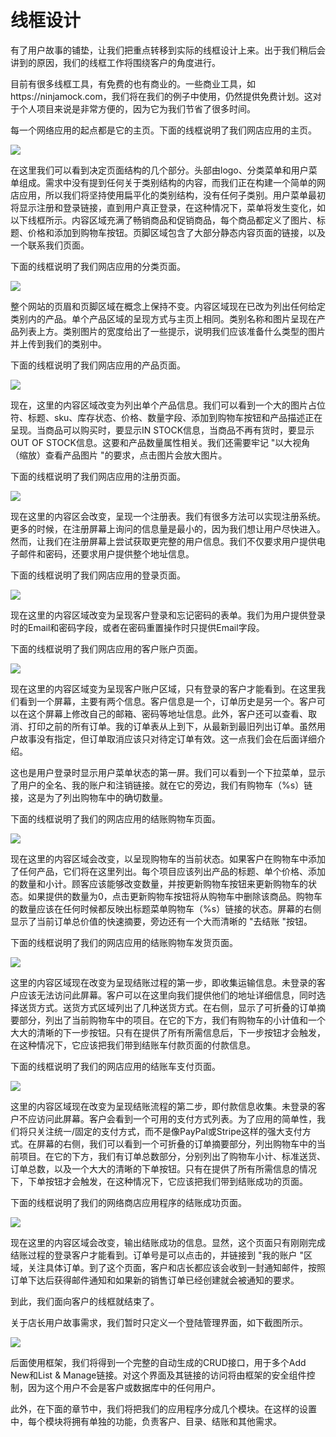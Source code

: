 # 线框设计

有了用户故事的铺垫，让我们把重点转移到实际的线框设计上来。出于我们稍后会讲到的原因，我们的线框工作将围绕客户的角度进行。

目前有很多线框工具，有免费的也有商业的。一些商业工具，如https://ninjamock.com，我们将在我们的例子中使用，仍然提供免费计划。这对于个人项目来说是非常方便的，因为它为我们节省了很多时间。

每一个网络应用的起点都是它的主页。下面的线框说明了我们网店应用的主页。

![](../../.gitbook/assets/image%20%28160%29.png)

在这里我们可以看到决定页面结构的几个部分。头部由logo、分类菜单和用户菜单组成。需求中没有提到任何关于类别结构的内容，而我们正在构建一个简单的网店应用，所以我们将坚持使用扁平化的类别结构，没有任何子类别。用户菜单最初将显示注册和登录链接，直到用户真正登录，在这种情况下，菜单将发生变化，如以下线框所示。内容区域充满了畅销商品和促销商品，每个商品都定义了图片、标题、价格和添加到购物车按钮。页脚区域包含了大部分静态内容页面的链接，以及一个联系我们页面。

下面的线框说明了我们网店应用的分类页面。

![](../../.gitbook/assets/image%20%28190%29.png)

整个网站的页眉和页脚区域在概念上保持不变。内容区域现在已改为列出任何给定类别内的产品。单个产品区域的呈现方式与主页上相同。类别名称和图片呈现在产品列表上方。类别图片的宽度给出了一些提示，说明我们应该准备什么类型的图片并上传到我们的类别中。

下面的线框说明了我们网店应用的产品页面。

![](../../.gitbook/assets/image%20%28205%29.png)

现在，这里的内容区域改变为列出单个产品信息。我们可以看到一个大的图片占位符、标题、sku、库存状态、价格、数量字段、添加到购物车按钮和产品描述正在呈现。当商品可以购买时，要显示IN STOCK信息，当商品不再有货时，要显示OUT OF STOCK信息。这要和产品数量属性相关。我们还需要牢记 "以大视角（缩放）查看产品图片 "的要求，点击图片会放大图片。

下面的线框说明了我们网店应用的注册页面。

![](../../.gitbook/assets/image%20%28157%29.png)

现在这里的内容区会改变，呈现一个注册表。我们有很多方法可以实现注册系统。更多的时候，在注册屏幕上询问的信息量是最小的，因为我们想让用户尽快进入。然而，让我们在注册屏幕上尝试获取更完整的用户信息。我们不仅要求用户提供电子邮件和密码，还要求用户提供整个地址信息。

下面的线框说明了我们网店应用的登录页面。

![](../../.gitbook/assets/image%20%28200%29.png)

现在这里的内容区域改变为呈现客户登录和忘记密码的表单。我们为用户提供登录时的Email和密码字段，或者在密码重置操作时只提供Email字段。

下面的线框说明了我们网店应用的客户账户页面。

![](../../.gitbook/assets/image%20%28165%29.png)

现在这里的内容区域变为呈现客户账户区域，只有登录的客户才能看到。在这里我们看到一个屏幕，主要有两个信息。客户信息是一个，订单历史是另一个。客户可以在这个屏幕上修改自己的邮箱、密码等地址信息。此外，客户还可以查看、取消、打印之前的所有订单。我的订单表从上到下，从最新到最旧列出订单。虽然用户故事没有指定，但订单取消应该只对待定订单有效。这一点我们会在后面详细介绍。

这也是用户登录时显示用户菜单状态的第一屏。我们可以看到一个下拉菜单，显示了用户的全名、我的账户和注销链接。就在它的旁边，我们有购物车（%s）链接，这是为了列出购物车中的确切数量。

下面的线框说明了我们的网店应用的结账购物车页面。

![](../../.gitbook/assets/image%20%28187%29.png)

现在这里的内容区域会改变，以呈现购物车的当前状态。如果客户在购物车中添加了任何产品，它们将在这里列出。每个项目应该列出产品的标题、单个价格、添加的数量和小计。顾客应该能够改变数量，并按更新购物车按钮来更新购物车的状态。如果提供的数量为0，点击更新购物车按钮将从购物车中删除该商品。购物车的数量应该在任何时候都反映出标题菜单购物车（%s）链接的状态。屏幕的右侧显示了当前订单总价值的快速摘要，旁边还有一个大而清晰的 "去结账 "按钮。

下面的线框说明了我们的网店应用的结账购物车发货页面。

![](../../.gitbook/assets/image%20%28184%29.png)

这里的内容区域现在改变为呈现结账过程的第一步，即收集运输信息。未登录的客户应该无法访问此屏幕。客户可以在这里向我们提供他们的地址详细信息，同时选择送货方式。送货方式区域列出了几种送货方式。在右侧，显示了可折叠的订单摘要部分，列出了当前购物车中的项目。在它的下方，我们有购物车的小计值和一个大大的清晰的下一步按钮。只有在提供了所有所需信息后，下一步按钮才会触发，在这种情况下，它应该把我们带到结账车付款页面的付款信息。

下面的线框说明了我们的网店应用的结账车支付页面。

![](../../.gitbook/assets/image%20%28203%29.png)

这里的内容区域现在改变为呈现结账流程的第二步，即付款信息收集。未登录的客户不应访问此屏幕。客户会看到一个可用的支付方式列表。为了应用的简单性，我们将只关注统一/固定的支付方式，而不是像PayPal或Stripe这样的强大支付方式。在屏幕的右侧，我们可以看到一个可折叠的订单摘要部分，列出购物车中的当前项目。在它的下方，我们有订单总数部分，分别列出了购物车小计、标准送货、订单总数，以及一个大大的清晰的下单按钮。只有在提供了所有所需信息的情况下，下单按钮才会触发，在这种情况下，它应该把我们带到结账成功的页面。

下面的线框说明了我们的网络商店应用程序的结账成功页面。

![](../../.gitbook/assets/image%20%28175%29.png)

现在这里的内容区域会改变，输出结账成功的信息。显然，这个页面只有刚刚完成结账过程的登录客户才能看到。订单号是可以点击的，并链接到 "我的账户 "区域，关注具体订单。到了这个页面，客户和店长都应该会收到一封通知邮件，按照订单下达后获得邮件通知和如果新的销售订单已经创建就会被通知的要求。

到此，我们面向客户的线框就结束了。

关于店长用户故事需求，我们暂时只定义一个登陆管理界面，如下截图所示。

![](../../.gitbook/assets/image%20%28179%29.png)

后面使用框架，我们将得到一个完整的自动生成的CRUD接口，用于多个Add New和List & Manage链接。对这个界面及其链接的访问将由框架的安全组件控制，因为这个用户不会是客户或数据库中的任何用户。

此外，在下面的章节中，我们将把我们的应用程序分成几个模块。在这样的设置中，每个模块将拥有单独的功能，负责客户、目录、结账和其他需求。


